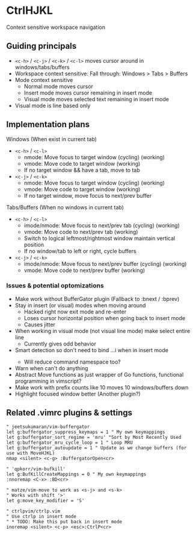 # CtrlHJKL

Context sensitive workspace navigation

## Guiding principals

* `<c-h>` / `<c-j>` / `<c-k>` / `<c-l>` moves cursor around in windows/tabs/buffers
* Workspace context sensitive: Fall through: Windows > Tabs > Buffers
* Mode context sensitive
	* Normal mode moves cursor
	* Insert mode moves cursor remaining in insert mode
	* Visual mode moves selected text remaining in insert mode
* Visual mode is line based only

## Implementation plans

Windows (When exist in current tab)

* `<c-h>` / `<c-l>`
	* nmode: Move focus to target window (cycling) (working)
	* vmode: Move code to target window (working)
	* If no target window && have a tab, move to tab
* `<c-j>` / `<c-k>`
	* nmode: Move focus to target window (cycling) (working)
	* vmode: Move code to target window (working)
	* If no target window, move focus to next/prev buffer

Tabs/Buffers (When no windows in current tab)

* `<c-h>` / `<c-l>`
	* imode/nmode: Move focus to next/prev tab (cycling) (working)
	* vmode: Move code to next/prev tab (working)
	*  Switch to logical leftmost/rightmost window maintain vertical position
	* If no window/tab to left or right, cycle buffers
* `<c-j>` / `<c-k>`
	* imode/nmode: Move focus to next/prev buffer (cycling) (working)
	* vmode: Move code to next/prev buffer (working)

### Issues & potential optomizations

* Make work without BufferGator plugin (Fallback to :bnext / :bprev)
* Stay in insert (or visual) modes when moving around
	* Hacked right now exit mode and re-enter
	* Loses cursor horizontal position when going back to insert mode
	* Causes jitter
* When working in visual mode (not visual line mode) make select entire line
	* Currently gives odd behavior
* Smart detection so don't need to bind <esc>...i when in insert mode
	* Will reduce command namespace too?
* Warn when can't do anything
* Abstract Move functions as just wrapper of Go functions, functional programming in vimscript?
* Make work with prefix counts like 10<c-j> moves 10 windows/buffers down
* Highlight focused window better (Another plugin?)

## Related .vimrc plugins & settings

```
" jeetsukumaran/vim-buffergator
let g:buffergator_suppress_keymaps = 1 " My own keymappings
let g:buffergator_sort_regime = 'mru' "Sort by Most Recently Used
let g:buffergator_mru_cycle_loop = 1 " Loop MRU
let g:buffergator_autoupdate = 1 " Update as we change buffers (for use with MoveHJKL)
nmap <silent> <c-g> :BuffergatorOpen<cr>

" 'qpkorr/vim-bufkill'
let g:BufKillCreateMappings = 0 " My own keymappings
:nnoremap <C-x> :BD<cr>

" matze/vim-move to work as <s-j> and <s-k>
" Works with shift '>'
let g:move_key_modifier = 'S'

" ctrlpvim/ctrlp.vim
" Use ctrlp in insert mode
" * TODO: Make this put back in insert mode
inoremap <silent> <c-p> <esc>:CtrlP<cr>
```
